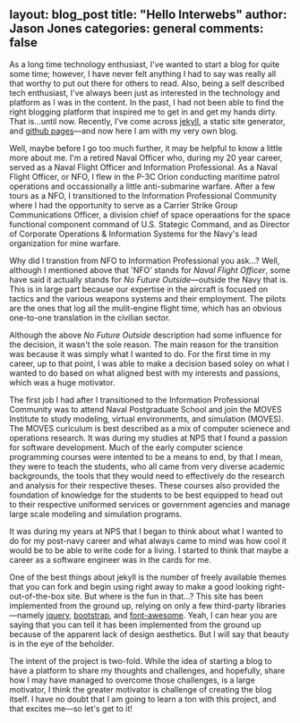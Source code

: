 layout: blog_post
title:  "Hello Interwebs"
author: Jason Jones
categories: general
comments: false
---

As a long time technology enthusiast, I've wanted to start a blog for quite some time; however, I
have never felt anything I had to say was really all that worthy to put out there for others to
read. Also, being a self described tech enthusiast, I've always been just as interested in the
technology and platform as I was in the content. In the past, I had not been able to find the right
blogging platform that inspired me to get in and get my hands dirty. That is...until now.  Recently,
I've come across [jekyll](https://jekyllrb.com), a static site generator, and
[github pages](https://pages.github.com)&mdash;and now here I am with my very own blog.

Well, maybe before I go too much further, it may be helpful to know a little more about me.  I'm
a retired Naval Officer who, during my 20 year career, served as a Naval Flight Officer and
Information Professional. As a Naval Flight Officer, or NFO, I flew in the P-3C Orion conducting
maritime patrol operations and occassionally a little anti-submarine warfare.  After a few tours as
a NFO, I transitioned to the Information Professional Community where I had the opportunity to serve
as a Carrier Strike Group Communications Officer, a division chief of space operaations for the
space functional component command of U.S. Stategic Command, and as Director of Corporate
Operations & Information Systems for the Navy's lead organization for mine warfare.

Why did I transtion from NFO to Information Professional you ask...?  Well, although I mentioned
above that 'NFO' stands for _Naval Flight Officer_, some have said it actually stands for
_No Future Outside_&mdash;outside the Navy that is.  This is in large part because our expertise in
the aircraft is focused on tactics and the various weapons systems and their employment.  The pilots
are the ones that log all the mulit-engine flight time, which has an obvious one-to-one translation
in the civilian sector.

Although the above _No Future Outside_ description had some influence for the decision, it wasn't
the sole reason.  The main reason for the transition was because it was simply what I wanted to do.
For the first time in my career, up to that point, I was able to make a decision based soley on what
I wanted to do based on what aligned best with my interests and passions, which was a huge motivator.

The first job I had after I transitioned to the Information Professional Community was to attend
Naval Postgraduate School and join the MOVES Institute to study modeling, virtual environments,
and simulation (MOVES).  The MOVES curiculum is best described as a mix of computer scienece and
operations research.  It was during my studies at NPS that I found a passion for software
development.  Much of the early computer science programming courses were intented to be a means
to end, by that I mean, they were to teach the students, who all came from very diverse academic
backgrounds, the tools that they would need to effectively do the research and analysis for their
respective theses.  These courses also provided the foundation of knowledge for the students to be
best equipped to head out to their respective uniformed services or government agencies and manage
large scale modeling and simulation programs.

It was during my years at NPS that I began to think about what I wanted to do for my post-navy
career and what always came to mind was how cool it would be to be able to write code for a living.
I started to think that maybe a career as a software engineer was in the cards for me.


One of the best things about jekyll is the number of freely available themes
that you can fork and begin using right away to make a good looking
right-out-of-the-box site. But where is the fun in that...? This site has been
implemented from the ground up, relying on only a few third-party
libraries&mdash;namely [jquery](https://jquery.com), [bootstrap](http://getbootstrap.com),
and [font-awesome](https://fortawesome.github.io/Font-Awesome).
Yeah, I can hear you are saying that you can tell it has been implemented from
the ground up because of the apparent lack of design aesthetics. But I will
say that beauty is in the eye of the beholder.

The intent of the project is two-fold. While the idea of starting a blog to
have a platform to share my thoughts and challenges, and hopefully, share
how I may have managed to overcome those challenges, is a large motivator, I
think the greater motivator is challenge of creating the blog itself. I have
no doubt that I am going to learn a ton with this project, and that excites
me&mdash;so let's get to it!

